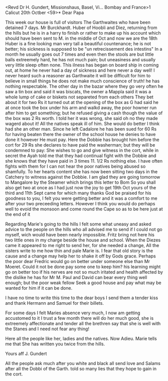 <Revd Dr H. Gundert, Missionshaus, Basel, Vi… Bombay and France>1 
 Calicut 20th Octber <59>*
Dear Papa

This week our house is full of visitors The Garthwaites who have been detained 7 days. Mr Burckhardt. Huber of Hoobli and Diez, returning from the hills but he is in a harry to finish or rather to make up his account which should have been sent to M. in the middle of Oct and now we are the 18th Huber is a fine looking man very tall a beautiful countenance; he is not better; his sickness is supposed to be "un retrecissement des intestins" In a month he usually goes out 7 times and even then the stools are but little balls extreemely hard, he has not much pain; but uneasiness and usually very little sleep often none. This ilness has began on board ship in coming out, at home he never had a day of sickness and here never a day well! I never heard such a reasoner as Garthwaite it will be difficult for him to believe in small things he does not make much conscience of truth! he has nothing respectable. The other day in the bazar where they go very often he saw a tin box and said it was biscats, the owner a Mappla said it was a whole lump of cake or biskets not separeted from each others They bet about it for two Rs it turned out at the opening of the box as G had said he at once took the box under his arm and walkd away, the poor howner run after him to get something; but he refused giving a cash though the value of the box was 2 Rs worth. I told her it was wrong, she said oh no they made wagerd about it! All the natives speak ill of him. She would do better I think had she an other man. Since he left Cadalore he has been sued for 60 Rs for having beaten there the owner of the school house he denies to have done it however He must pay. Here the Dobbie has brought him before the cort for 29 Rs she declares to have paid the washerman; but they will be condemned to pay: She wishes to go and give witness in the cort, while in secret the Ayah told me that they had continual fight with the Dobbie and she knows that they have paid in 3 times 11. 1/2 Rs nothing else. I have often fights with them for I can not hear the poor natives being abused so shamfully. To her hearts content she has now been sitting two days in the Catchery to witness against the Dobbie. I am glad they are going tomorrow to Mangalore by the Steamer which brings this letter to Bom So you shall also get two at once as I had just now the joy to get 19th Oct yours of the third and 11th Sept came for which many thanks God be praised for his goodness to you, I felt you were getting better and it was a comfort to me after your two preceeding letters. However I think you would do perhaps well to evoid the monsoon and come round the Cape so as to be here just at the end of it

Regarding Marie's going to the hills I felt some what uneasy and asked advice to the people on the hills who all advised me to send if I could not go myself, wich would have been nearly impossible. Fritz bring not here his two little ones in my charge beside the house and school. When the Diezes came it appeared to me right to send her, for she needed a change, All the sisters write to me how thin and pale Marie is. I fear that old story is the cause and a change may help her to shake it off by Gods grace. 
Perhaps the poor dear Fredric would go on better under someone else than Mr Moeret. Could it not be done pay some one to keep him? his learning might go on better too if his nerves are not so much iritated and health affected by the dislike he has for Mr M. Paul and David can bear every thing well enough; but the poor weak fellow Seek a good house and pay what may be wanted for him if it can be done.

I have no time to write this time to the dear boys I send them a tender kiss and thank Hermann and Samuel for their billets.

For some days I felt Maries absence very much, I now am getting accustomed to it I trust a few month there will do her much good, she is extreemely affectionate and tender all the brethren say that she is well with the Stanes and I need not fear any thing!

Here all the people like her, ladies and the natives. Now Adieu. Marie tells me that She has written you twice from the hills.

 Yours aff
 J. Gundert

All the people ask much after you white and black all send love and Salams 
after all the Dobbi of the Garth. told so many lies that they hope to gain in the cort.
